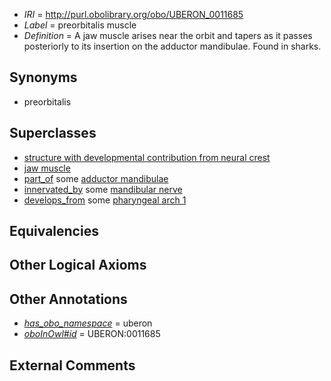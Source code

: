  * *IRI* = http://purl.obolibrary.org/obo/UBERON_0011685
 * *Label* = preorbitalis muscle
 * *Definition* = A jaw muscle arises near the orbit and tapers as it passes posteriorly to its insertion on the adductor mandibulae. Found in sharks.

## Synonyms

 * preorbitalis

## Superclasses

 * [structure with developmental contribution from neural crest](../../UBERON/14/UBERON_0010314.md)
 * [jaw muscle](../../UBERON/48/UBERON_0011648.md)
 * [part_of](../../BFO/50/BFO_0000050.md) some [adductor mandibulae](../../UBERON/83/UBERON_0011683.md)
 * [innervated_by](../../RO/05/RO_0002005.md) some [mandibular nerve](../../UBERON/75/UBERON_0000375.md)
 * [develops_from](../../RO/02/RO_0002202.md) some [pharyngeal arch 1](../../UBERON/62/UBERON_0004362.md)

## Equivalencies


## Other Logical Axioms


## Other Annotations

 * *[has_obo_namespace](../../ce/oboInOwl#hasOBONamespace.md)* = uberon
 * *[oboInOwl#id](../../id/oboInOwl#id.md)* = UBERON:0011685

## External Comments

